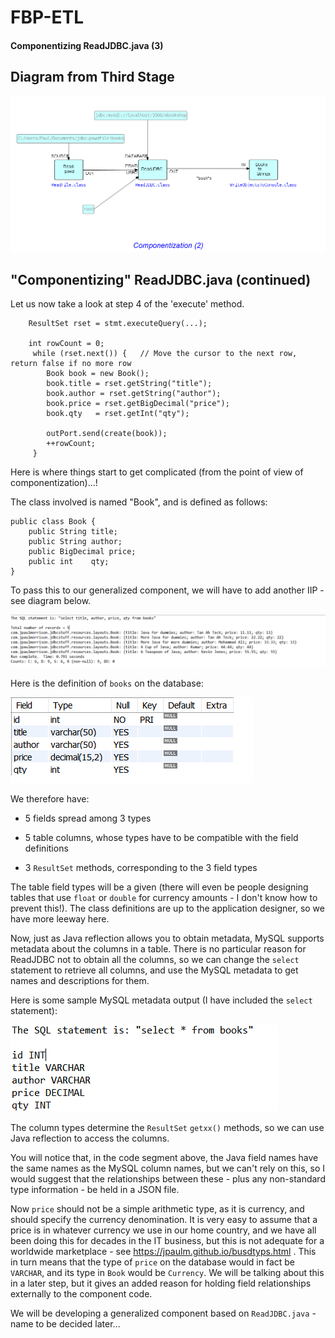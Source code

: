 FBP-ETL
=======

#### Componentizing ReadJDBC.java (3)

## Diagram from Third Stage

![Output of WriteObjectsToConsole.java](https://github.com/jpaulm/fbp-etl/blob/master/src/com/jpaulmorrison/Step10/docs/Step10-2.png "Output of WriteObjectsToConsole")


## "Componentizing" ReadJDBC.java (continued)   
     

Let us now take a look at step 4 of the 'execute' method.
```
    ResultSet rset = stmt.executeQuery(...);
    
    int rowCount = 0;
     while (rset.next()) {   // Move the cursor to the next row, return false if no more row
        Book book = new Book(); 
        book.title = rset.getString("title");
        book.author = rset.getString("author");
        book.price = rset.getBigDecimal("price");  
        book.qty   = rset.getInt("qty");
      
        outPort.send(create(book));
        ++rowCount;
     }
```

Here is where things start to get complicated (from the point of view of componentization)...!  

The class involved is named "Book", and is defined as follows:

```
public class Book {
	public String title;
	public String author;
	public BigDecimal price;
	public int    qty;
}
```

To pass this to our generalized component, we will have to add another IIP - see diagram below. 

![Adding class name](https://github.com/jpaulm/fbp-etl/blob/master/src/com/jpaulmorrison/Step10/docs/Step10-3.png "Adding class name")

Here is the definition of `books` on the database:

![Column display](https://github.com/jpaulm/fbp-etl/blob/master/src/com/jpaulmorrison/Step12/docs/Step12.png "Column display")

We therefore have:

- 5 fields spread among 3 types

- 5 table columns, whose types have to be compatible with the field definitions

- 3 `ResultSet` methods, corresponding to the 3 field types

The table field types will be a given (there will even be people designing tables that use `float` or `double` for currency amounts - I don't know how to prevent this!).  The class definitions are up to the application designer, so we have more leeway here.

Now, just as Java reflection allows you to obtain metadata, MySQL supports metadata about the columns in a table.  There is no particular reason for ReadJDBC not to obtain all the columns, so we can change the `select` statement to retrieve all columns, and use the MySQL metadata to get names and descriptions for them.

Here is some sample MySQL metadata output (I have included the `select` statement):

![Column metadata](https://github.com/jpaulm/fbp-etl/blob/master/src/com/jpaulmorrison/Step12/docs/Step12-2.png "Column metadata")
 
The column types determine the `ResultSet` `getxx()` methods, so we can use Java reflection to access the columns.

You will notice that, in the code segment above, the Java field names have the same names as the MySQL column names, but we can't rely on this, so I would suggest that the relationships between these - plus any non-standard type information - be held in a JSON file. 

Now `price` should not be a simple arithmetic type, as it is currency, and should specify the currency denomination.  It is very easy to assume that a price is in whatever currency we use in our home country, and we have all been doing this for decades in the IT business, but this is not adequate for a worldwide marketplace - see https://jpaulm.github.io/busdtyps.html .  This in turn means that the type of `price` on the database would in fact be `VARCHAR`, and its type in `Book` would be `Currency`.  We will be talking about this in a later step, but it gives an added reason for holding field relationships externally to the component code.  

We will be developing a generalized component based on `ReadJDBC.java` - name to be decided later...
                                                                                              

